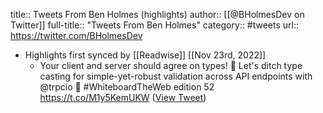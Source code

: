 title:: Tweets From Ben Holmes (highlights)
author:: [[@BHolmesDev on Twitter]]
full-title:: "Tweets From Ben Holmes"
category:: #tweets
url:: https://twitter.com/BHolmesDev

- Highlights first synced by [[Readwise]] [[Nov 23rd, 2022]]
	- Your client and server should agree on types! 🤝
	  Let's ditch type casting for simple-yet-robust validation across API endpoints with @trpcio 💪
	  #WhiteboardTheWeb edition 52 https://t.co/M1y5KemUKW ([View Tweet](https://twitter.com/BHolmesDev/status/1579471822419988480))